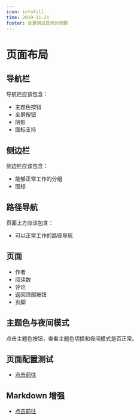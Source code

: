 ```yaml
---
icon: infofill
time: 2019-11-21
footer: 这是测试显示的页脚
---
```


# 页面布局

## 导航栏

导航栏应该包含：

- 主题色按钮
- 全屏按钮
- 阴影
- 图标支持

## 侧边栏

侧边栏应该包含：

- 能够正常工作的分组
- 图标

## 路径导航

页面上方应该包含：

- 可以正常工作的路径导航

## 页面

- 作者
- 阅读数
- 评论
- 返回顶部按钮
- 页脚

## 主题色与夜间模式

点击主题色按钮，查看主题色切换和夜间模式是否正常。

## 页面配置测试

- [点击前往](detail/page.md)

## Markdown 增强

- [点击前往](detail/markdown.md)
